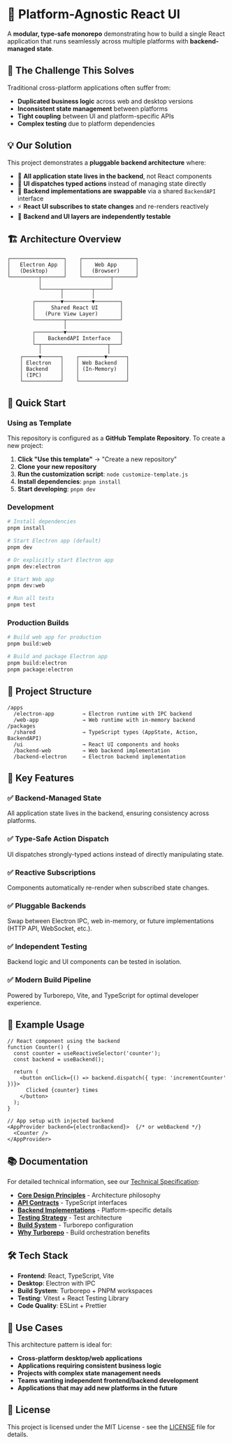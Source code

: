 # 🚀 Platform-Agnostic React UI

A **modular, type-safe monorepo** demonstrating how to build a single React application that runs seamlessly across multiple platforms with **backend-managed state**.

## 🎯 The Challenge This Solves

Traditional cross-platform applications often suffer from:
- **Duplicated business logic** across web and desktop versions
- **Inconsistent state management** between platforms  
- **Tight coupling** between UI and platform-specific APIs
- **Complex testing** due to platform dependencies

## 💡 Our Solution

This project demonstrates a **pluggable backend architecture** where:

- 🧠 **All application state lives in the backend**, not React components
- 🔄 **UI dispatches typed actions** instead of managing state directly
- 🧩 **Backend implementations are swappable** via a shared `BackendAPI` interface
- ⚡ **React UI subscribes to state changes** and re-renders reactively
- 🧪 **Backend and UI layers are independently testable**

## 🏗️ Architecture Overview

```
┌─────────────────┐    ┌─────────────────┐
│   Electron App  │    │    Web App      │
│   (Desktop)     │    │   (Browser)     │
└─────────┬───────┘    └─────────┬───────┘
          │                      │
          └──────┬─────────┬─────┘
                 │         │
        ┌────────▼─────────▼────────┐
        │     Shared React UI       │
        │   (Pure View Layer)       │
        └─────────┬─────────────────┘
                  │
        ┌─────────▼─────────────────┐
        │    BackendAPI Interface   │
        └─┬─────────────────────┬───┘
          │                     │
    ┌─────▼──────┐    ┌────────▼──────┐
    │ Electron   │    │ Web Backend   │
    │ Backend    │    │ (In-Memory)   │
    │ (IPC)      │    │               │
    └────────────┘    └───────────────┘
```

## 🚀 Quick Start

### Using as Template

This repository is configured as a **GitHub Template Repository**. To create a new project:

1. **Click "Use this template"** → "Create a new repository"
2. **Clone your new repository**
3. **Run the customization script**: `node customize-template.js`
4. **Install dependencies**: `pnpm install`
5. **Start developing**: `pnpm dev`

### Development

```bash
# Install dependencies
pnpm install

# Start Electron app (default)
pnpm dev

# Or explicitly start Electron app
pnpm dev:electron

# Start Web app  
pnpm dev:web

# Run all tests
pnpm test
```

### Production Builds

```bash
# Build web app for production
pnpm build:web

# Build and package Electron app
pnpm build:electron
pnpm package:electron
```

## 📁 Project Structure

```
/apps
  /electron-app         → Electron runtime with IPC backend
  /web-app              → Web runtime with in-memory backend
/packages
  /shared               → TypeScript types (AppState, Action, BackendAPI)
  /ui                   → React UI components and hooks
  /backend-web          → Web backend implementation  
  /backend-electron     → Electron backend implementation
```

## 🔑 Key Features

### ✅ **Backend-Managed State**
All application state lives in the backend, ensuring consistency across platforms.

### ✅ **Type-Safe Action Dispatch**
UI dispatches strongly-typed actions instead of directly manipulating state.

### ✅ **Reactive Subscriptions**  
Components automatically re-render when subscribed state changes.

### ✅ **Pluggable Backends**
Swap between Electron IPC, web in-memory, or future implementations (HTTP API, WebSocket, etc.).

### ✅ **Independent Testing**
Backend logic and UI components can be tested in isolation.

### ✅ **Modern Build Pipeline**
Powered by Turborepo, Vite, and TypeScript for optimal developer experience.

## 🧪 Example Usage

```tsx
// React component using the backend
function Counter() {
  const counter = useReactiveSelector('counter');
  const backend = useBackend();

  return (
    <button onClick={() => backend.dispatch({ type: 'incrementCounter' })}>
      Clicked {counter} times
    </button>
  );
}

// App setup with injected backend
<AppProvider backend={electronBackend}>  {/* or webBackend */}
  <Counter />
</AppProvider>
```

## 📚 Documentation

For detailed technical information, see our [Technical Specification](docs/TECH_SPEC.md):

- [**Core Design Principles**](docs/TECH_SPEC.md#-core-design-principles) - Architecture philosophy
- [**API Contracts**](docs/TECH_SPEC.md#-api-contracts) - TypeScript interfaces
- [**Backend Implementations**](docs/TECH_SPEC.md#-backend-implementations) - Platform-specific details
- [**Testing Strategy**](docs/TECH_SPEC.md#-testing-strategy) - Test architecture
- [**Build System**](docs/TECH_SPEC.md#-build-system) - Turborepo configuration
- [**Why Turborepo**](docs/TECH_SPEC.md#-why-turborepo-over-direct-pnpm) - Build orchestration benefits

## 🛠️ Tech Stack

- **Frontend**: React, TypeScript, Vite
- **Desktop**: Electron with IPC
- **Build System**: Turborepo + PNPM workspaces  
- **Testing**: Vitest + React Testing Library
- **Code Quality**: ESLint + Prettier

## 🎨 Use Cases

This architecture pattern is ideal for:

- **Cross-platform desktop/web applications**
- **Applications requiring consistent business logic**
- **Projects with complex state management needs**
- **Teams wanting independent frontend/backend development**
- **Applications that may add new platforms in the future**

## 📄 License

This project is licensed under the MIT License - see the [LICENSE](LICENSE) file for details.

